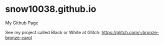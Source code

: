 # snow10038.github.io
My Github Page

See my project called Black or White at Glitch: https://glitch.com/~bronze-bronze-carol
